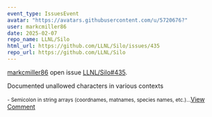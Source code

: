 ```yaml
---
event_type: IssuesEvent
avatar: "https://avatars.githubusercontent.com/u/5720676?"
user: markcmiller86
date: 2025-02-07
repo_name: LLNL/Silo
html_url: https://github.com/LLNL/Silo/issues/435
repo_url: https://github.com/LLNL/Silo
---
```


<a href='https://github.com/markcmiller86' target='_blank'>markcmiller86</a> open issue <a href='https://github.com/LLNL/Silo/issues/435' target='_blank'>LLNL/Silo#435</a>.

<p>Documented unallowed characters in various  contexts</p><small>- Semicolon in string arrays (coordnames, matnames, species names, etc.)...</small><a href='https://github.com/LLNL/Silo/issues/435' target='_blank'>View Comment</a>